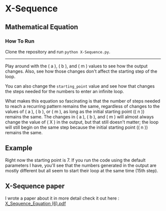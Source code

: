 # X-Sequence
## Mathematical Equation

### How To Run

Clone the repository and run `python X-Sequence.py`.

--------------------------------------------------------

Play around with the \( a \), \( b \), and \( m \) values to see how the output changes. Also, see how those changes don't affect the starting step of the loop.

You can also change the `starting_point` value and see how that changes the steps needed for the numbers to enter an infinite loop.

What makes this equation so fascinating is that the number of steps needed to reach a recurring pattern remains the same, regardless of changes to the values of \( a \), \( b \), or \( m \), as long as the initial starting point (\( n \)) remains the same. The changes in \( a \), \( b \), and \( m \) will almost always change the value of \( X \) in the output, but that still doesn't matter; the loop will still begin on the same step because the initial starting point (\( n \)) remains the same.

## Example

Right now the starting point is 7. If you run the code using the default parameters I have, you'll see that the numbers generated in the output are mostly different but all seem to start their loop at the same time (15th step).

## X-Sequence paper
I wrote a paper about it in more detail check it out here :
[X_Sequence_Equation (6).pdf](https://github.com/KylecodingLOL/X-Sequence/files/12965658/X_Sequence_Equation.6.pdf)
